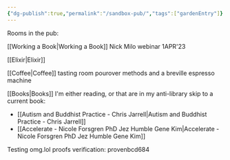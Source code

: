 ```yaml
---
{"dg-publish":true,"permalink":"/sandbox-pub/","tags":["gardenEntry"]}
---
```


Rooms in the pub:

[[Working a Book\|Working a Book]] Nick Milo webinar 1APR'23

[[Elixir\|Elixir]]

[[Coffee\|Coffee]] tasting room
pourover methods and a breville espresso machine

[[Books\|Books]] I'm either reading, or that are in my anti-library
skip to a current book: 
- [[Autism and Buddhist Practice - Chris Jarrell\|Autism and Buddhist Practice - Chris Jarrell]]
- [[Accelerate - Nicole Forsgren PhD Jez Humble Gene Kim\|Accelerate - Nicole Forsgren PhD Jez Humble Gene Kim]]

Testing omg.lol proofs verification: provenbcd684




